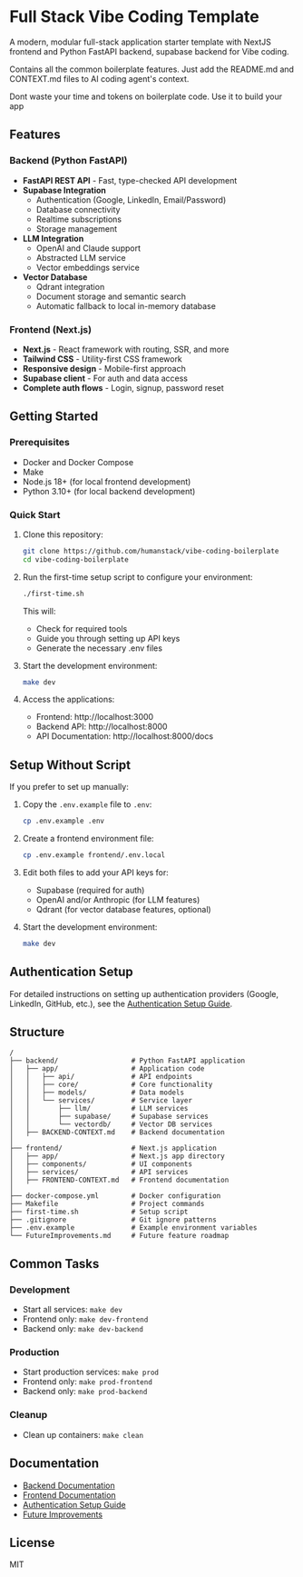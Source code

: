 # Full Stack Vibe Coding Template

A modern, modular full-stack application starter template with NextJS frontend and Python FastAPI backend, supabase backend for Vibe coding.

Contains all the common boilerplate features. Just add the README.md and CONTEXT.md files to AI coding agent's context.

Dont waste your time and tokens on boilerplate code. Use it to build your app

## Features

### Backend (Python FastAPI)
- **FastAPI REST API** - Fast, type-checked API development
- **Supabase Integration**
  - Authentication (Google, LinkedIn, Email/Password)
  - Database connectivity
  - Realtime subscriptions
  - Storage management
- **LLM Integration**
  - OpenAI and Claude support
  - Abstracted LLM service
  - Vector embeddings service
- **Vector Database**
  - Qdrant integration
  - Document storage and semantic search
  - Automatic fallback to local in-memory database

### Frontend (Next.js)
- **Next.js** - React framework with routing, SSR, and more
- **Tailwind CSS** - Utility-first CSS framework
- **Responsive design** - Mobile-first approach
- **Supabase client** - For auth and data access
- **Complete auth flows** - Login, signup, password reset

## Getting Started

### Prerequisites
- Docker and Docker Compose
- Make
- Node.js 18+ (for local frontend development)
- Python 3.10+ (for local backend development)

### Quick Start

1. Clone this repository:
   ```bash
   git clone https://github.com/humanstack/vibe-coding-boilerplate
   cd vibe-coding-boilerplate
   ```

2. Run the first-time setup script to configure your environment:
   ```bash
   ./first-time.sh
   ```
   This will:
   - Check for required tools
   - Guide you through setting up API keys
   - Generate the necessary .env files

3. Start the development environment:
   ```bash
   make dev
   ```

4. Access the applications:
   - Frontend: http://localhost:3000
   - Backend API: http://localhost:8000
   - API Documentation: http://localhost:8000/docs

## Setup Without Script

If you prefer to set up manually:

1. Copy the `.env.example` file to `.env`:
   ```bash
   cp .env.example .env
   ```

2. Create a frontend environment file:
   ```bash
   cp .env.example frontend/.env.local
   ```

3. Edit both files to add your API keys for:
   - Supabase (required for auth)
   - OpenAI and/or Anthropic (for LLM features)
   - Qdrant (for vector database features, optional)

4. Start the development environment:
   ```bash
   make dev
   ```

## Authentication Setup

For detailed instructions on setting up authentication providers (Google, LinkedIn, GitHub, etc.), see the [Authentication Setup Guide](./AuthSetup.md).

## Structure

```
/
├── backend/                  # Python FastAPI application
│   ├── app/                  # Application code
│   │   ├── api/              # API endpoints
│   │   ├── core/             # Core functionality
│   │   ├── models/           # Data models
│   │   └── services/         # Service layer
│   │       ├── llm/          # LLM services
│   │       ├── supabase/     # Supabase services
│   │       └── vectordb/     # Vector DB services
│   ├── BACKEND-CONTEXT.md    # Backend documentation
│
├── frontend/                 # Next.js application
│   ├── app/                  # Next.js app directory
│   ├── components/           # UI components
│   ├── services/             # API services
│   ├── FRONTEND-CONTEXT.md   # Frontend documentation
│
├── docker-compose.yml        # Docker configuration
├── Makefile                  # Project commands
├── first-time.sh             # Setup script
├── .gitignore                # Git ignore patterns
├── .env.example              # Example environment variables
└── FutureImprovements.md     # Future feature roadmap
```

## Common Tasks

### Development

- Start all services: `make dev`
- Frontend only: `make dev-frontend`
- Backend only: `make dev-backend`

### Production

- Start production services: `make prod`
- Frontend only: `make prod-frontend`
- Backend only: `make prod-backend`

### Cleanup

- Clean up containers: `make clean`

## Documentation

- [Backend Documentation](./backend/BACKEND-CONTEXT.md)
- [Frontend Documentation](./frontend/FRONTEND-CONTEXT.md)
- [Authentication Setup Guide](./AuthSetup.md)
- [Future Improvements](./FutureImprovements.md)

## License

MIT
